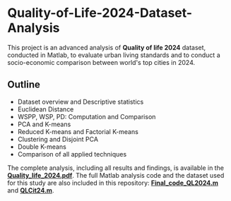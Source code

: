 # Quality-of-Life-2024-Dataset-Analysis
This project is an advanced analysis of **Quality of life 2024** dataset, conducted in Matlab, to evaluate urban living standards and to conduct a socio-economic comparison between world's top cities in 2024.

## Outline
- Dataset overview and Descriptive statistics
- Euclidean Distance
- WSPP, WSP, PD: Computation and Comparison 
- PCA and K-means
- Reduced K-means and Factorial K-means
- Clustering and Disjoint PCA 
- Double K-means 
- Comparison of all applied techniques

The complete analysis, including all results and findings, is available in the **[Quality_life_2024.pdf](Quality_life_2024.pdf)**.
The full Matlab analysis code and the dataset used for this study are also included in this repository: **[Final_code_QL2024.m](Final_code_QL2024.m)** and **[QLCit24.m](QLCit24.m)**.
